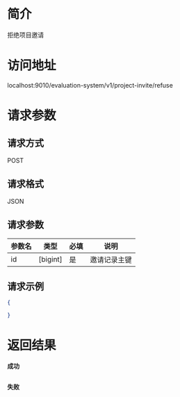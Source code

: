 # 简介
拒绝项目邀请

# 访问地址
localhost:9010/evaluation-system/v1/project-invite/refuse

# 请求参数

## 请求方式
POST

## 请求格式
JSON

## 请求参数
|参数名|类型|必填|说明|
|-|-|-|-|
|id|[bigint]|是|邀请记录主键|

## 请求示例
```json
{

}
```

# 返回结果
**成功**
```json
```

**失败**